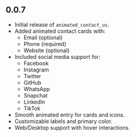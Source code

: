 ## 0.0.7

- Initial release of `animated_contact_us`.
- Added animated contact cards with:
    - Email (optional)
    - Phone (required)
    - Website (optional)
- Included social media support for:
    - Facebook
    - Instagram
    - Twitter
    - GitHub
    - WhatsApp
    - Snapchat
    - LinkedIn
    - TikTok
- Smooth animated entry for cards and icons.
- Customizable labels and primary color.
- Web/Desktop support with hover interactions.